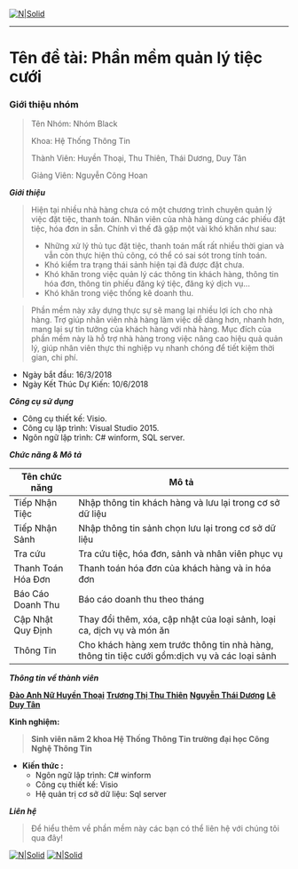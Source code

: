 
[![N|Solid](https://i.imgur.com/co6SMdm.png)](https://www.uit.edu.vn/)

---
# Tên đề tài: Phần mềm quản lý tiệc cưới

### Giới thiệu nhóm

><p>Tên Nhóm: Nhóm Black</p>
><p>Khoa: Hệ Thống Thông Tin</p>
><p>Thành Viên: Huyền Thoại, Thu Thiên, Thái Dương, Duy Tân</p>
><p>Giảng Viên: Nguyễn Công Hoan</p>

_**Giới thiệu**_
>Hiện tại nhiều nhà hàng chưa có một chương trình chuyên quản lý việc đặt tiệc, thanh toán. Nhân viên của nhà hàng dùng các phiếu đặt tiệc, hóa đơn in sẵn. Chính vì thế đã gặp một vài khó khăn như sau: 
  >- Những xử lý thủ tục đặt tiệc, thanh toán mất rất nhiều thời gian và vẫn còn thực hiện thủ công, có thể có sai sót trong tính toán.
  >- Khó kiểm tra trạng thái sảnh hiện tại đã được đặt chưa.
  >- Khó khăn trong việc quản lý các thông tin khách hàng, thông tin hóa đơn, thông tin phiếu đăng ký tiệc, đăng ký dịch vụ...
  >- Khó khăn trong việc thống kê doanh thu.
  
>Phần mềm này xây dựng thực sự sẽ mang lại nhiều lợi ích cho nhà hàng. Trợ giúp nhân viên nhà hàng làm việc dễ dàng hơn, nhanh hơn, mang lại sự tin tưởng của khách hàng với nhà hàng. Mục đích của phần mềm này là hỗ trợ nhà hàng trong việc nâng cao hiệu quả quản lý, giúp nhân viên thực thi nghiệp vụ nhanh chóng để tiết kiệm thời gian, chi phí.

 - Ngày bắt đầu: 16/3/2018
 - Ngày Kết Thúc Dự Kiến: 10/6/2018

_**Công cụ sử dụng**_
 - Công cụ thiết kế: Visio.
 - Công cụ lập trình: Visual Studio 2015.
 - Ngôn ngữ lập trình: C# winform, SQL server.

_**Chức năng & Mô tả**_

  Tên chức năng |  Mô tả
   ---|---
   Tiếp Nhận Tiệc  |  Nhập thông tin khách hàng và lưu lại trong cơ sở dữ liệu  |
   Tiếp Nhận Sảnh |  Nhập thông tin sảnh chọn lưu lại trong cơ sở dữ liệu |
   Tra cứu |  Tra cứu tiệc, hóa đơn, sảnh và nhân viên phục vụ |
   Thanh Toán Hóa Đơn |  Thanh toán hóa đơn của khách hàng và in hóa đơn |
   Báo Cáo Doanh Thu |  Báo cáo doanh thu theo tháng |
   Cập Nhật Quy Định |  Thay đổi thêm, xóa, cập nhật của loại sảnh, loại ca, dịch vụ và món ăn |
   Thông Tin |  Cho khách hàng xem trước thông tin nhà hàng, thông tin tiệc cưới gồm:dịch vụ và các loại sảnh |
   
   _**Thông tin về thành viên**_




[**Đào Anh Nữ Huyền Thoại**](https://www.facebook.com/Thoaidev)
[**Trương Thị Thu Thiên**](https://www.facebook.com/truongthithuthien.25)
[**Nguyễn Thái Dương**](https://www.facebook.com/profile.php?id=100010552080147)
[**Lê Duy Tân**](https://www.facebook.com/profile.php?id=100005157425539)

**Kinh nghiệm:**
>**Sinh viên năm 2 khoa Hệ Thống Thông Tin trường đại học Công Nghệ Thông Tin**

- **Kiến thức :**
  - Ngôn ngữ lập trình:  C# winform
  - Công cụ thiết kế: Visio
  - Hệ quản trị cơ sở dữ liệu: Sql server
 

_**Liên hệ**_
>Để hiểu thêm về phần mềm này các bạn có thể liên hệ với chúng tôi qua đây!

[![N|Solid](https://i.imgur.com/JxnaEYA.png)](https://plus.google.com/u/0/117415934508332145149) [![N|Solid](https://i.imgur.com/sO4jd9m.png)](https://www.facebook.com/thoaidev)



         



